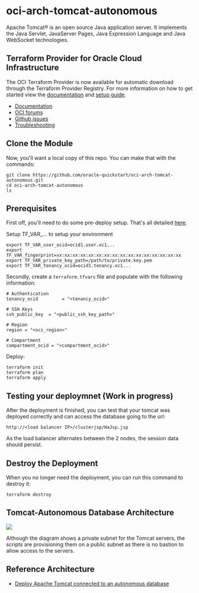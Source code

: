 # oci-arch-tomcat-autonomous

Apache Tomcat® is an open source Java application server. It implements the Java Servlet, JavaServer Pages, Java Expression Language and Java WebSocket technologies.

## Terraform Provider for Oracle Cloud Infrastructure
The OCI Terraform Provider is now available for automatic download through the Terraform Provider Registry. 
For more information on how to get started view the [documentation](https://www.terraform.io/docs/providers/oci/index.html) 
and [setup guide](https://www.terraform.io/docs/providers/oci/guides/version-3-upgrade.html).

* [Documentation](https://www.terraform.io/docs/providers/oci/index.html)
* [OCI forums](https://cloudcustomerconnect.oracle.com/resources/9c8fa8f96f/summary)
* [Github issues](https://github.com/terraform-providers/terraform-provider-oci/issues)
* [Troubleshooting](https://www.terraform.io/docs/providers/oci/guides/guides/troubleshooting.html)

## Clone the Module
Now, you'll want a local copy of this repo. You can make that with the commands:

    git clone https://github.com/oracle-quickstart/oci-arch-tomcat-autonomous.git
    cd oci-arch-tomcat-autonomous
    ls

## Prerequisites
First off, you'll need to do some pre-deploy setup.  That's all detailed [here](https://github.com/cloud-partners/oci-prerequisites).

Setup TF_VAR_... to setup your environment

```
export TF_VAR_user_ocid=ocid1.user.oc1...
export TF_VAR_fingerprint=xx:xx:xx:xx:xx:xx:xx:xx:xx:xx:xx:xx:xx:xx:xx:xx
export TF_VAR_private_key_path=/path/to/private.key.pem
export TF_VAR_tenancy_ocid=ocid1.tenancy.oc1...
```

Secondly, create a `terraform.tfvars` file and populate with the following information:

```
# Authentication
tenancy_ocid         = "<tenancy_ocid>"

# SSH Keys
ssh_public_key  = "<public_ssh_key_path>"

# Region
region = "<oci_region>"

# Compartment
compartment_ocid = "<compartment_ocid>"

````

Deploy:

    terraform init
    terraform plan
    terraform apply

## Testing your deploymnet (Work in progress)

After the deployment is finished, you can test that your tomcat was deployed correctly and can access the database going to the url:

````
http://<load balancer IP>/clusterjsp/HaJsp.jsp

`````
As the load balancer alternates between the 2 nodes, the session data should persist.

## Destroy the Deployment 
When you no longer need the deployment, you can run this command to destroy it:

    terraform destroy

## Tomcat-Autonomous Database Architecture

![](./images/architecture-deploy-tomcat-mds.png)

Although the diagram shows a private subnet for the Tomcat servers, the scripts are provisioning them on a public subnet as there is no bastion to allow access to the servers.


## Reference Architecture

- [Deploy Apache Tomcat connected to an autonomous database](https://docs.oracle.com/en/solutions/deploy-tomcat-mds)
